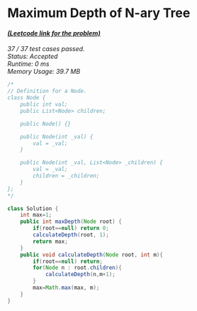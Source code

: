 # **Maximum Depth of N-ary Tree**

#### [_(Leetcode link for the problem)_](https://leetcode.com/problems/maximum-depth-of-n-ary-tree/)

_37 / 37 test cases passed.  
Status: Accepted  
Runtime: 0 ms  
Memory Usage: 39.7 MB_

```java
/*
// Definition for a Node.
class Node {
    public int val;
    public List<Node> children;

    public Node() {}

    public Node(int _val) {
        val = _val;
    }

    public Node(int _val, List<Node> _children) {
        val = _val;
        children = _children;
    }
};
*/

class Solution {
    int max=1;
    public int maxDepth(Node root) {
        if(root==null) return 0;
        calculateDepth(root, 1);
        return max;
    }
    public void calculateDepth(Node root, int m){
        if(root==null) return;
        for(Node n : root.children){
            calculateDepth(n,m+1);
        }
        max=Math.max(max, m);
    }
}
```
